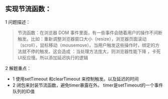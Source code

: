 ## 实现节流函数：

1 问题描述：

> 节流函数：在浏览器 DOM 事件里面，有一些事件会随着用户的操作不间断触发。比如：重新调整浏览器窗口大小（resize），浏览器页面滚动（scroll），鼠标移动（mousemove）。当用户触发这些操作时，绑定的方法就不停的触发。这会造成 ：当处理方法庞大，则浏览器性能下降 ，卡死UI反应慢。所以添加延迟执行的逻辑



2 解题重点：

- 1 使用setTimeout 和clearTimeout 来控制触发。以及延迟的时间
- 2 闭包来封装节流函数，避免timer暴露在外。 timer是setTimeout的一个事件队列的ID值

